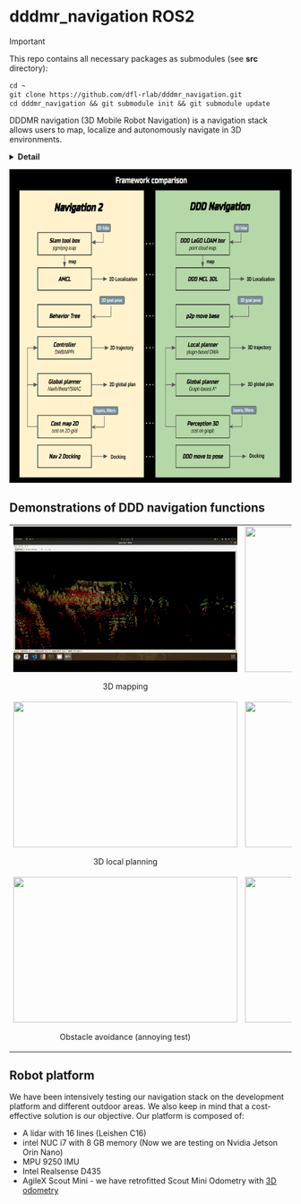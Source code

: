 # dddmr_navigation ROS2
> [!IMPORTANT]
> This repo contains all necessary packages as submodules (see **src** directory):
> ```
> cd ~
> git clone https://github.com/dfl-rlab/dddmr_navigation.git
> cd dddmr_navigation && git submodule init && git submodule update 
> ```
DDDMR navigation (3D Mobile Robot Navigation) is a navigation stack allows users to map, localize and autonomously navigate in 3D environments. 
<details><summary> <b>Detail</b> </summary>
Below figure shows the comparison between 2D navigation stack and DDD(3D) navigation.
Our stack is a total solution for a mobile platform to navigate in 3D environments. There are plenty advantages for choosing DDD navigation:
  
- The standard procedures of DDD mobile robots and 2D mobile robots are the same, make it easier for 2D navigation stack users to transit to DDD navigation without difficulties:
  1. Mapping and refined the map.
  2. Turn off mapping, use MCL to localize the robot by providing an initial pose.
  3. Provide a goal to the robot, the robot will calculate the global plan and avoid obstacles using local planner.
- DDD navigation is no longer suffered from terrain situations. For example, ramps in factories or wheelchair accessible.
- DDD navigation has been welled tested is many fields and is based on the cost-effective hardware, for example, 16 lines lidar, intel NUC/Jetson Orin Nano and consumer-grade imu. We are trying to make the solution as affordable as possible.
</details>
<p align='center'>
    <img src="https://github.com/dfl-rlab/dddmr_documentation_materials/blob/main/dddmr_navigation/navigation_diagram.png" width="780" height="560"/>
</p>

## Demonstrations of DDD navigation functions
<table align='center'>
  <tr width="100%">
    <td width="50%"><img src="https://github.com/dfl-rlab/dddmr_documentation_materials/blob/main/dddmr_navigation/mapping.gif" width="400" height="260"/><p align='center'>3D mapping</p></td>
    <td width="50%"><img src="https://github.com/dfl-rlab/dddmr_documentation_materials/blob/main/dddmr_navigation/global_planner.gif" width="400" height="260"/><p align='center'>3D global planning</p></td>
  </tr>
  <tr width="100%">
    <td><img src="https://github.com/dfl-rlab/dddmr_documentation_materials/blob/main/dddmr_navigation/local_planner.gif" width="400" height="260"/><p align='center'>3D local planning</p></td>
    <td><img src="https://github.com/dfl-rlab/dddmr_documentation_materials/blob/main/dddmr_navigation/navigation.gif" width="400" height="260"/><p align='center'>3D navigation</p></td>
  </tr>
  <tr width="100%">
    <td><img src="https://github.com/dfl-rlab/dddmr_documentation_materials/blob/main/dddmr_navigation/annoying_test.gif" width="400" height="260"/><p align='center'>Obstacle avoidance (annoying test)</p></td>
    <td><img src="https://github.com/dfl-rlab/dddmr_documentation_materials/blob/main/dddmr_navigation/multilayer_lidar_demo.gif" width="400" height="260"/><p align='center'>Auto docking</p></td>
  </tr>
</table>

## Robot platform
We have been intensively testing our navigation stack on the development platform and different outdoor areas. We also keep in mind that a cost-effective solution is our objective.
Our platform is composed of:

- A lidar with 16 lines (Leishen C16)
- intel NUC i7 with 8 GB memory (Now we are testing on Nvidia Jetson Orin Nano)
- MPU 9250 IMU
- Intel Realsense D435
- AgileX Scout Mini - we have retrofitted Scout Mini Odometry with [3D odometry](https://github.com/dfl-rlab/dddmr_hardware)
